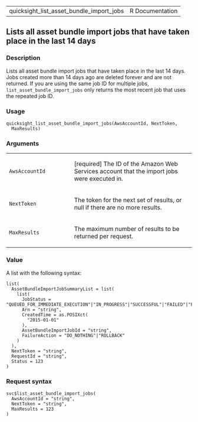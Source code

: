 <table style="width: 100%;">
<tbody>
<tr class="odd">
<td>quicksight_list_asset_bundle_import_jobs</td>
<td style="text-align: right;">R Documentation</td>
</tr>
</tbody>
</table>

## Lists all asset bundle import jobs that have taken place in the last 14 days

### Description

Lists all asset bundle import jobs that have taken place in the last 14
days. Jobs created more than 14 days ago are deleted forever and are not
returned. If you are using the same job ID for multiple jobs,
`list_asset_bundle_import_jobs` only returns the most recent job that
uses the repeated job ID.

### Usage

    quicksight_list_asset_bundle_import_jobs(AwsAccountId, NextToken,
      MaxResults)

### Arguments

<table>
<colgroup>
<col style="width: 35%" />
<col style="width: 65%" />
</colgroup>
<tbody>
<tr class="odd">
<td><code
id="quicksight_list_asset_bundle_import_jobs_:_AwsAccountId">AwsAccountId</code></td>
<td><p>[required] The ID of the Amazon Web Services account that the
import jobs were executed in.</p></td>
</tr>
<tr class="even">
<td><code
id="quicksight_list_asset_bundle_import_jobs_:_NextToken">NextToken</code></td>
<td><p>The token for the next set of results, or null if there are no
more results.</p></td>
</tr>
<tr class="odd">
<td><code
id="quicksight_list_asset_bundle_import_jobs_:_MaxResults">MaxResults</code></td>
<td><p>The maximum number of results to be returned per
request.</p></td>
</tr>
</tbody>
</table>

### Value

A list with the following syntax:

    list(
      AssetBundleImportJobSummaryList = list(
        list(
          JobStatus = "QUEUED_FOR_IMMEDIATE_EXECUTION"|"IN_PROGRESS"|"SUCCESSFUL"|"FAILED"|"FAILED_ROLLBACK_IN_PROGRESS"|"FAILED_ROLLBACK_COMPLETED"|"FAILED_ROLLBACK_ERROR",
          Arn = "string",
          CreatedTime = as.POSIXct(
            "2015-01-01"
          ),
          AssetBundleImportJobId = "string",
          FailureAction = "DO_NOTHING"|"ROLLBACK"
        )
      ),
      NextToken = "string",
      RequestId = "string",
      Status = 123
    )

### Request syntax

    svc$list_asset_bundle_import_jobs(
      AwsAccountId = "string",
      NextToken = "string",
      MaxResults = 123
    )
